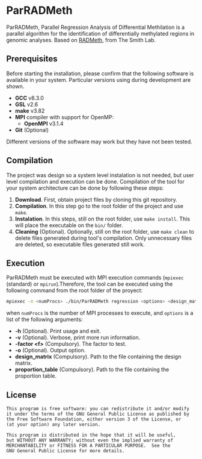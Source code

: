 # ParRADMeth
ParRADMeth, Parallel Regression Analysis of Differential Methilation is a parallel algorithm for the identification of differentially methylated regions in genomic analyses. Based on [RADMeth](http://smithlabresearch.org/software/radmeth/), from The Smith Lab.

Prerequisites
-------------

Before starting the installation, please confirm that the following software is available
in your system. Particular versions using during development are shown.

 - **GCC** v8.3.0
 - **GSL** v2.6
 - **make** v3.82
 - **MPI** compiler with support for OpenMP:
     - **OpenMPI** v3.1.4
 - **Git** (Optional)

Different versions of the software may work but they have not been tested.

Compilation
-----------

The project was design so a system level instalation is not needed, but user level compilation and execution can be done. Compilation of the tool for your system architecture can be done by following these steps:

1. **Download**. First, obtain project files by cloning this git repository.
2. **Compilation**. In this step go to the root folder of the project and use ```make```.
3. **Instalation**. In this steps, still on the root folder, use ```make install```. This will place the executable on the ```bin/``` folder.
4. **Cleaning** (Optional). Optionally, still on the root folder, use ```make clean``` to delete files generated during tool's compilation. Only unnecessary files are deleted, so executable files generated still work.

Execution
---------

ParRADMeth must be executed with MPI execution commands (```mpiexec``` (standard) or ```mpirun```).Therefore, the tool can be executed using the following command from the root folder of the proyect:

``` sh
mpiexec -n <numProcs> ./bin/ParRADMeth regression <options> <design_matrix> <proportion_table>
```

when ```numProcs``` is the number of MPI processes to execute, and ```options``` is a list of the following arguments:

 - **-h** (Optional). Print usage and exit.
 - **-v** (Optional). Verbose, print more run information.
 - **-factor \<f\>** (Compulsory). The factor to test.
 - **-o** (Optional). Output option.
 - **design_matrix** (Compulsory). Path to the file containing the design matrix.
 - **proportion_table** (Compulsory). Path to the file containing the proportion table.

License
-------

    This program is free software: you can redistribute it and/or modify
    it under the terms of the GNU General Public License as published by
    the Free Software Foundation, either version 3 of the License, or
    (at your option) any later version.

    This program is distributed in the hope that it will be useful,
    but WITHOUT ANY WARRANTY; without even the implied warranty of
    MERCHANTABILITY or FITNESS FOR A PARTICULAR PURPOSE.  See the
    GNU General Public License for more details.
